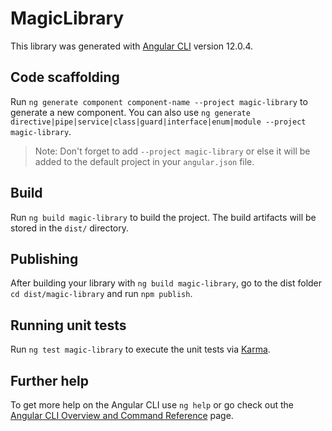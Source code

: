 # MagicLibrary

This library was generated with [Angular CLI](https://github.com/angular/angular-cli) version 12.0.4.

## Code scaffolding

Run `ng generate component component-name --project magic-library` to generate a new component. You can also use `ng generate directive|pipe|service|class|guard|interface|enum|module --project magic-library`.
> Note: Don't forget to add `--project magic-library` or else it will be added to the default project in your `angular.json` file. 

## Build

Run `ng build magic-library` to build the project. The build artifacts will be stored in the `dist/` directory.

## Publishing

After building your library with `ng build magic-library`, go to the dist folder `cd dist/magic-library` and run `npm publish`.

## Running unit tests

Run `ng test magic-library` to execute the unit tests via [Karma](https://karma-runner.github.io).

## Further help

To get more help on the Angular CLI use `ng help` or go check out the [Angular CLI Overview and Command Reference](https://angular.io/cli) page.
